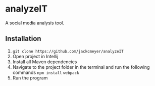 # analyzeIT
A social media analysis tool.

## Installation
1. `git clone https://github.com/jackcmeyer/analyzeIT`
2. Open project in Intellij
3. Install all Maven dependencies
4. Navigate to the project folder in the terminal and run the following commands
    `npm install`
    `webpack`
5. Run the program
